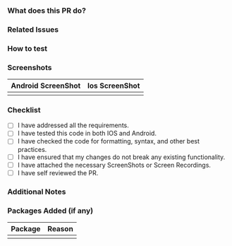 ### What does this PR do?

<!-- Please describe the changes in this pull request and how they improve the project. -->

### Related Issues

<!-- Please list any related issues that are being fixed or addressed with this pull request. -->

### How to test

<!-- Please describe how the changes can be tested to verify that they work as intended. -->

### Screenshots

<!-- If applicable, please provide any screenshots or images that demonstrate the changes made in this pull request. -->

| Android ScreenShot | Ios ScreenShot |
| :----------------: | :------------: |
|                    |                |

### Checklist

- [ ] I have addressed all the requirements.
- [ ] I have tested this code in both IOS and Android.
- [ ] I have checked the code for formatting, syntax, and other best practices.
- [ ] I have ensured that my changes do not break any existing functionality.
- [ ] I have attached the necessary ScreenShots or Screen Recordings.
- [ ] I have self reviewed the PR.

### Additional Notes

<!-- If there is anything else that you would like to add, please do so here. -->

### Packages Added (if any)

| Package | Reason |
| ------- | ------ |
|         |        |
